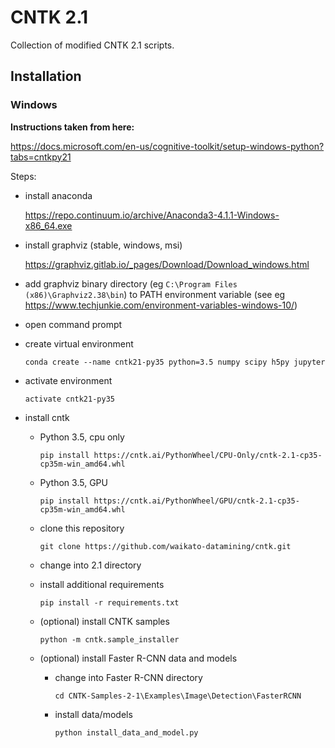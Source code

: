 # CNTK 2.1

Collection of modified CNTK 2.1 scripts.

## Installation

### Windows

**Instructions taken from here:**

https://docs.microsoft.com/en-us/cognitive-toolkit/setup-windows-python?tabs=cntkpy21

Steps:

* install anaconda
  
  https://repo.continuum.io/archive/Anaconda3-4.1.1-Windows-x86_64.exe

* install graphviz (stable, windows, msi)

  https://graphviz.gitlab.io/_pages/Download/Download_windows.html
  
* add graphviz binary directory (eg `C:\Program Files (x86)\Graphviz2.38\bin`) 
  to PATH environment variable (see eg https://www.techjunkie.com/environment-variables-windows-10/)

* open command prompt
* create virtual environment

  ```
  conda create --name cntk21-py35 python=3.5 numpy scipy h5py jupyter
  ```

* activate environment

  ```
  activate cntk21-py35
  ```
  
* install cntk

  * Python 3.5, cpu only
  
    ```
    pip install https://cntk.ai/PythonWheel/CPU-Only/cntk-2.1-cp35-cp35m-win_amd64.whl
    ```

  * Python 3.5, GPU

    ```
    pip install https://cntk.ai/PythonWheel/GPU/cntk-2.1-cp35-cp35m-win_amd64.whl
    ```

  * clone this repository
  
    ```
    git clone https://github.com/waikato-datamining/cntk.git
    ```
    
  * change into 2.1 directory
  
  * install additional requirements
  
    ```
    pip install -r requirements.txt
    ```
    
  * (optional) install CNTK samples

    ```
    python -m cntk.sample_installer
    ```
   
  * (optional) install Faster R-CNN data and models
       
      * change into Faster R-CNN directory
    
        ```
        cd CNTK-Samples-2-1\Examples\Image\Detection\FasterRCNN
        ```
    
      * install data/models
    
        ```
        python install_data_and_model.py
        ```
